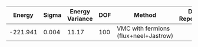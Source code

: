 | Energy   | Sigma | Energy Variance | DOF | Method                                | Data Repository |
|----------|-------|-----------------|-----|---------------------------------------|-----------------|
| -221.941 | 0.004 | 11.17           | 100 | VMC with fermions (flux+neel+Jastrow) |                 |
